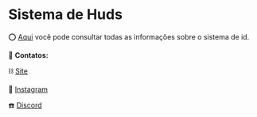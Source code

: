 # Sistema de Huds

⭕ [Aqui](https://github.com/Wortex-Store/Sistema-de-huds/wiki/Sistema-de-huds) você pode consultar todas as informações sobre o sistema de id.

📲 **Contatos:**

⛓️ [Site](http://wortexstore.com.br/)

💾 [Instagram](https://instagram.com/wortexstore)

☎️ [Discord](https://discord.gg/wortex)

